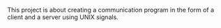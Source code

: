 This project is about creating a communication program in the form of a client and a server using UNIX signals.
